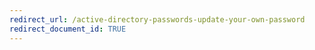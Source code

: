 ```yaml
---
redirect_url: /active-directory-passwords-update-your-own-password
redirect_document_id: TRUE 
---
```


